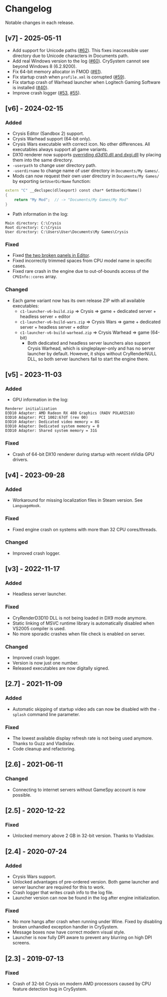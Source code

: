# Changelog

Notable changes in each release.

## [v7] - 2025-05-11
- Add support for Unicode paths ([#62](https://github.com/ccomrade/c1-launcher/pull/62)).
This fixes inaccessible user directory due to Unicode characters in Documents path.
- Add real Windows version to the log ([#60](https://github.com/ccomrade/c1-launcher/pull/60)).
CrySystem cannot see beyond Windows 8 (6.2.9200).
- Fix 64-bit memory allocator in FMOD ([#61](https://github.com/ccomrade/c1-launcher/pull/61)).
- Fix startup crash when `profile.xml` is corrupted ([#59](https://github.com/ccomrade/c1-launcher/pull/59)).
- Fix startup crash of Warhead launcher when Logitech Gaming Software is installed
([#40](https://github.com/ccomrade/c1-launcher/pull/40)).
- Improve crash logger ([#53](https://github.com/ccomrade/c1-launcher/pull/53),
[#55](https://github.com/ccomrade/c1-launcher/pull/55)).

## [v6] - 2024-02-15
### Added
- Crysis Editor (Sandbox 2) support.
- Crysis Warhead support (64-bit only).
- Crysis Wars executable with correct icon. No other differences. All executables always support all game variants.
- DX10 renderer now supports [overriding d3d10.dll and dxgi.dll](https://github.com/ccomrade/c1-launcher/issues/34)
by placing them into the same directory.
- `-userpath` to change user directory path.
- `-userdirname` to change name of user directory in `Documents/My Games/`.
- Mods can now request their own user directory in `Documents/My Games/` by exporting `GetUserDirName` function:
```cpp
extern "C" __declspec(dllexport) const char* GetUserDirName()
{
    return "My Mod";  // -> "Documents/My Games/My Mod"
}
```
- Path information in the log:
```
Main directory: C:\Crysis
Root directory: C:\Crysis
User directory: C:\Users\User\Documents\My Games\Crysis
```
### Fixed
- Fixed [the two broken panels in Editor](https://github.com/ccomrade/c1-launcher/pull/38).
- Fixed incorrectly trimmed spaces from CPU model name in specific cases.
- Fixed rare crash in the engine due to out-of-bounds access of the `CPUInfo::cores` array.

### Changed
- Each game variant now has its own release ZIP with all available executables:
    - `c1-launcher-v6-build.zip` => Crysis => game + dedicated server + headless server + editor
    - `c1-launcher-v6-build-wars.zip` => Crysis Wars => game + dedicated server + headless server + editor
    - `c1-launcher-v6-build-warhead.zip` => Crysis Warhead => game (64-bit)
        - Both dedicated and headless server launchers also support Crysis Warhead, which is singleplayer-only and has
no server launcher by default. However, it ships without CryRenderNULL DLL, so both server launchers fail to start the
engine there.

## [v5] - 2023-11-03
### Added
- GPU information in the log:
```
Renderer initialization
D3D10 Adapter: AMD Radeon RX 480 Graphics (RADV POLARIS10)
D3D10 Adapter: PCI 1002:67df (rev 00)
D3D10 Adapter: Dedicated video memory = 8G
D3D10 Adapter: Dedicated system memory = 0
D3D10 Adapter: Shared system memory = 31G
```
### Fixed
- Crash of 64-bit DX10 renderer during startup with recent nVidia GPU drivers.

## [v4] - 2023-09-28
### Added
- Workaround for missing localization files in Steam version. See `LanguageHook`.
### Fixed
- Fixed engine crash on systems with more than 32 CPU cores/threads.
### Changed
- Improved crash logger.

## [v3] - 2022-11-17
### Added
- Headless server launcher.
### Fixed
- CryRenderD3D10 DLL is not being loaded in DX9 mode anymore.
- Static linking of MSVC runtime library is automatically disabled when VS2005 compiler is used.
- No more sporadic crashes when file check is enabled on server.
### Changed
- Improved crash logger.
- Version is now just one number.
- Released executables are now digitally signed.

## [2.7] - 2021-11-09
### Added
- Automatic skipping of startup video ads can now be disabled with the `-splash` command line parameter.
### Fixed
- The lowest available display refresh rate is not being used anymore. Thanks to Guzz and Vladislav.
- Code cleanup and refactoring.

## [2.6] - 2021-06-11
### Changed
- Connecting to internet servers without GameSpy account is now possible.

## [2.5] - 2020-12-22
### Fixed
- Unlocked memory above 2 GB in 32-bit version. Thanks to Vladislav.

## [2.4] - 2020-07-24
### Added
- Crysis Wars support.
- Unlocked advantages of pre-ordered version. Both game launcher and server launcher are required for this to work.
- Crash logger that writes crash info to the log file.
- Launcher version can now be found in the log after engine initialization.

### Fixed
- No more hangs after crash when running under Wine. Fixed by disabling broken unhandled exception handler in CrySystem.
- Message boxes now have correct modern visual style.
- Launcher is now fully DPI aware to prevent any blurring on high DPI screens.

## [2.3] - 2019-07-13
### Fixed
- Crash of 32-bit Crysis on modern AMD processors caused by CPU feature detection bug in CrySystem.
